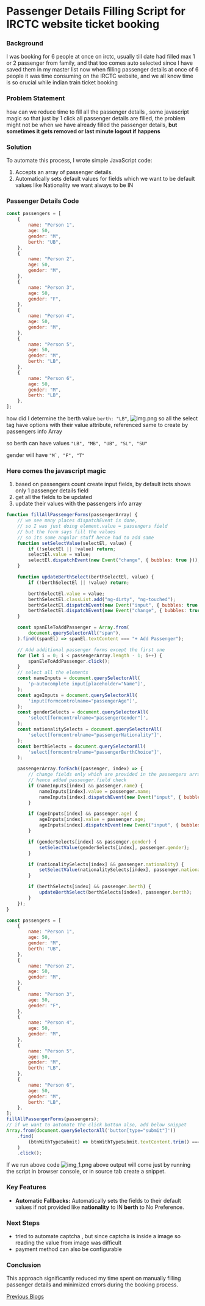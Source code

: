 # Passenger Details Filling Script for IRCTC website ticket booking

### Background

I was booking for 6 people at once on irctc, usually till date had filled max 1 or 2 passenger from family,
and that too comes auto selected since I have saved them in my master list
now when  filling passenger details at once of 6 people it was time consuming on the IRCTC website, and we all know
time is so crucial while indian train ticket booking 

### Problem Statement

how can we reduce time to fill all the passenger details , some javascript magic so that just by 1 click 
all passenger details are filled, the problem might not be when we have already filled the passenger details, 
**but sometimes it gets removed or last minute logout if happens**

### Solution

To automate this process, I wrote simple JavaScript code:

1. Accepts an array of passenger details.
2. Automatically sets default values for fields which we want to be default values like Nationality we want always to be IN

### Passenger Details Code

```javascript
const passengers = [
    {
        name: "Person 1",
        age: 50,
        gender: "M",
        berth: "UB",
    },
    {
        name: "Person 2",
        age: 50,
        gender: "M",
    },
    {
        name: "Person 3",
        age: 50,
        gender: "F",
    },
    {
        name: "Person 4",
        age: 50,
        gender: "M",
    },
    {
        name: "Person 5",
        age: 50,
        gender: "M",
        berth: "LB",
    },
    {
        name: "Person 6",
        age: 50,
        gender: "M",
        berth: "LB",
    },
];
```

how did I determine the berth value   ```berth: "LB"```, 
![img.png](img.png)
so all the select tag have options with their value attribute, referenced same to create by passengers info Array

so berth can have values ```"LB", "MB", "UB", "SL", "SU"```

gender will have ```"M`, "F", "T"```
### Here comes the javascript magic

1. based on passengers count create input fields, by default ircts shows only 1 passenger details field
2. get all the fields to be updated
3. update their values with the passengers info array

```javascript
function fillAllPassengerForms(passengerArray) {
    // we see many places dispatchEvent is done,
    // so I was just doing element.value = passengers field
    // but the form says fill the values
    // so its some angular stuff hence had to add same
    function setSelectValue(selectEl, value) {
        if (!selectEl || !value) return;
        selectEl.value = value;
        selectEl.dispatchEvent(new Event("change", { bubbles: true }));
    }

    function updateBerthSelect(berthSelectEl, value) {
        if (!berthSelectEl || !value) return;

        berthSelectEl.value = value;
        berthSelectEl.classList.add("ng-dirty", "ng-touched");
        berthSelectEl.dispatchEvent(new Event("input", { bubbles: true }));
        berthSelectEl.dispatchEvent(new Event("change", { bubbles: true }));
    }

    const spanEleToAddPassenger = Array.from(
        document.querySelectorAll("span"),
    ).find((spanEl) => spanEl.textContent === "+ Add Passenger");

    // Add additional passenger forms except the first one
    for (let i = 0; i < passengerArray.length - 1; i++) {
        spanEleToAddPassenger.click();
    }
    // select all the elements
    const nameInputs = document.querySelectorAll(
        'p-autocomplete input[placeholder="Name"]',
    );
    const ageInputs = document.querySelectorAll(
        'input[formcontrolname="passengerAge"]',
    );
    const genderSelects = document.querySelectorAll(
        'select[formcontrolname="passengerGender"]',
    );
    const nationalitySelects = document.querySelectorAll(
        'select[formcontrolname="passengerNationality"]',
    );
    const berthSelects = document.querySelectorAll(
        'select[formcontrolname="passengerBerthChoice"]',
    );

    passengerArray.forEach((passenger, index) => {
        // change fields only which are provided in the passengers array
        // hence added passenger.field check
        if (nameInputs[index] && passenger.name) {
            nameInputs[index].value = passenger.name;
            nameInputs[index].dispatchEvent(new Event("input", { bubbles: true }));
        }

        if (ageInputs[index] && passenger.age) {
            ageInputs[index].value = passenger.age;
            ageInputs[index].dispatchEvent(new Event("input", { bubbles: true }));
        }

        if (genderSelects[index] && passenger.gender) {
            setSelectValue(genderSelects[index], passenger.gender);
        }

        if (nationalitySelects[index] && passenger.nationality) {
            setSelectValue(nationalitySelects[index], passenger.nationality);
        }

        if (berthSelects[index] && passenger.berth) {
            updateBerthSelect(berthSelects[index], passenger.berth);
        }
    });
}

const passengers = [
    {
        name: "Person 1",
        age: 50,
        gender: "M",
        berth: "UB",
    },
    {
        name: "Person 2",
        age: 50,
        gender: "M",
    },
    {
        name: "Person 3",
        age: 50,
        gender: "F",
    },
    {
        name: "Person 4",
        age: 50,
        gender: "M",
    },
    {
        name: "Person 5",
        age: 50,
        gender: "M",
        berth: "LB",
    },
    {
        name: "Person 6",
        age: 50,
        gender: "M",
        berth: "LB",
    },
];
fillAllPassengerForms(passengers);
// if we want to automate the click button also, add below snippet
Array.from(document.querySelectorAll('button[type="submit"]'))
    .find(
        (btnWithTypeSubmit) => btnWithTypeSubmit.textContent.trim() === "Continue",
    )
    .click();
```
If we run above code
![img_1.png](img_1.png)
above output will come just by running the script in browser console, or in source tab create  a snippet.

### Key Features

- **Automatic Fallbacks:** Automatically sets the fields to their default values if not provided like **nationality** to IN **berth** to No Preference.

### Next Steps

- tried to automate captcha , but since captcha is inside a image so reading the value from image was difficult
- payment method can also be configurable 

### Conclusion

This approach significantly reduced my time spent on manually filling passenger details and minimized errors during the booking process.

[Previous Blogs](./README.md)
